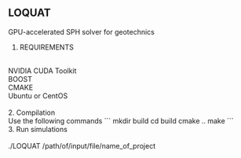 ## LOQUAT
GPU-accelerated SPH solver for geotechnics
1. REQUIREMENTS
<br />
NVIDIA CUDA Toolkit<br />
BOOST<br />
CMAKE<br />
Ubuntu or CentOS<br />
<br />
2. Compilation<br />
Use the following commands
```
mkdir build
cd build
cmake ..
make
```
<br />
3. Run simulations<br />
<br />
./LOQUAT /path/of/input/file/name_of_project<br />
